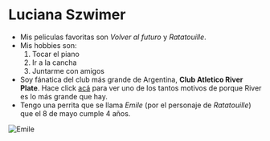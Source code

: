 # Luciana Szwimer

- Mis peliculas favoritas son *Volver al futuro* y *Ratatouille*.
- Mis hobbies son:
    1. Tocar el piano
    2. Ir a la cancha
    3. Juntarme con amigos
- Soy fánatica del club más grande de Argentina, **Club Atletico River Plate**. Hace click [acá](https://youtu.be/pLlz4h5WRq0?si=w4p0qLcqumxCyXN4) para ver uno de los tantos motivos de porque River es lo más grande que hay.
- Tengo una perrita que se llama *Emile* (por el personaje de *Ratatouille*) que el 8 de mayo cumple 4 años.

<image src="/LULI/emile.jpg" alt="Emile">
